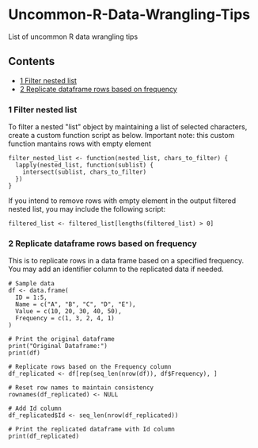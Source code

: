 # Uncommon-R-Data-Wrangling-Tips
List of uncommon R data wrangling tips

## Contents
- [1 Filter nested list](#1-Filter-nested-list)
- [2 Replicate dataframe rows based on frequency](#2-Replicate-dataframe-rows-based-on-frequency)


### 1 Filter nested list
To filter a nested "list" object by maintaining a list of selected characters, create a custom function script as below. Important note: this custom function mantains rows with empty element

```
filter_nested_list <- function(nested_list, chars_to_filter) {
  lapply(nested_list, function(sublist) {
    intersect(sublist, chars_to_filter)
  })
}
```

If you intend to remove rows with empty element in the output filtered nested list, you may include the following script:
```
filtered_list <- filtered_list[lengths(filtered_list) > 0]
```

### 2 Replicate dataframe rows based on frequency
This is to replicate rows in a data frame based on a specified frequency. 
You may add an identifier column to the replicated data if needed.

```
# Sample data
df <- data.frame(
  ID = 1:5,
  Name = c("A", "B", "C", "D", "E"),
  Value = c(10, 20, 30, 40, 50),
  Frequency = c(1, 3, 2, 4, 1)
)

# Print the original dataframe
print("Original Dataframe:")
print(df)

# Replicate rows based on the Frequency column
df_replicated <- df[rep(seq_len(nrow(df)), df$Frequency), ]

# Reset row names to maintain consistency
rownames(df_replicated) <- NULL

# Add Id column
df_replicated$Id <- seq_len(nrow(df_replicated))

# Print the replicated dataframe with Id column
print(df_replicated)
```

